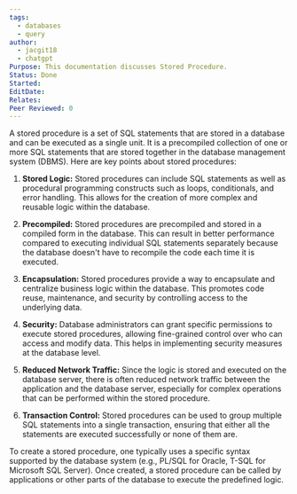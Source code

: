 ```yaml
---
tags:
  - databases
  - query
author:
  - jacgit18
  - chatgpt
Purpose: This documentation discusses Stored Procedure.
Status: Done
Started: 
EditDate: 
Relates: 
Peer Reviewed: 0
---
```

A stored procedure is a set of SQL statements that are stored in a database and can be executed as a single unit. It is a precompiled collection of one or more SQL statements that are stored together in the database management system (DBMS). Here are key points about stored procedures:

1. **Stored Logic:** Stored procedures can include SQL statements as well as procedural programming constructs such as loops, conditionals, and error handling. This allows for the creation of more complex and reusable logic within the database.

2. **Precompiled:** Stored procedures are precompiled and stored in a compiled form in the database. This can result in better performance compared to executing individual SQL statements separately because the database doesn't have to recompile the code each time it is executed.

3. **Encapsulation:** Stored procedures provide a way to encapsulate and centralize business logic within the database. This promotes code reuse, maintenance, and security by controlling access to the underlying data.

4. **Security:** Database administrators can grant specific permissions to execute stored procedures, allowing fine-grained control over who can access and modify data. This helps in implementing security measures at the database level.

5. **Reduced Network Traffic:** Since the logic is stored and executed on the database server, there is often reduced network traffic between the application and the database server, especially for complex operations that can be performed within the stored procedure.

6. **Transaction Control:** Stored procedures can be used to group multiple SQL statements into a single transaction, ensuring that either all the statements are executed successfully or none of them are.

To create a stored procedure, one typically uses a specific syntax supported by the database system (e.g., PL/SQL for Oracle, T-SQL for Microsoft SQL Server). Once created, a stored procedure can be called by applications or other parts of the database to execute the predefined logic.
